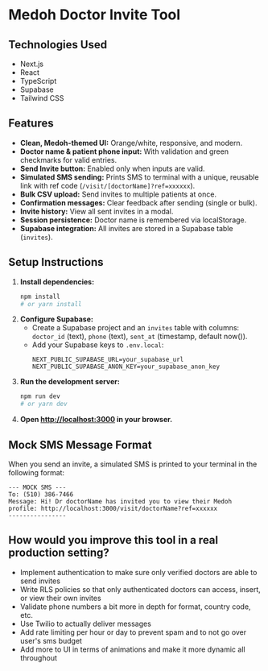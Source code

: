 # Medoh Doctor Invite Tool

## Technologies Used
- Next.js
- React
- TypeScript
- Supabase
- Tailwind CSS

## Features
- **Clean, Medoh-themed UI:** Orange/white, responsive, and modern.
- **Doctor name & patient phone input:** With validation and green checkmarks for valid entries.
- **Send Invite button:** Enabled only when inputs are valid.
- **Simulated SMS sending:** Prints SMS to terminal with a unique, reusable link with ref code (`/visit/[doctorName]?ref=xxxxxx`).
- **Bulk CSV upload:** Send invites to multiple patients at once.
- **Confirmation messages:** Clear feedback after sending (single or bulk).
- **Invite history:** View all sent invites in a modal.
- **Session persistence:** Doctor name is remembered via localStorage.
- **Supabase integration:** All invites are stored in a Supabase table (`invites`).

## Setup Instructions
1. **Install dependencies:**
   ```bash
   npm install
   # or yarn install
   ```
2. **Configure Supabase:**
   - Create a Supabase project and an `invites` table with columns: `doctor_id` (text), `phone` (text), `sent_at` (timestamp, default now()).
   - Add your Supabase keys to `.env.local`:
     ```env
     NEXT_PUBLIC_SUPABASE_URL=your_supabase_url
     NEXT_PUBLIC_SUPABASE_ANON_KEY=your_supabase_anon_key
     ```
3. **Run the development server:**
   ```bash
   npm run dev
   # or yarn dev
   ```
4. **Open [http://localhost:3000](http://localhost:3000) in your browser.**

## Mock SMS Message Format
When you send an invite, a simulated SMS is printed to your terminal in the following format:

```
--- MOCK SMS ---
To: (510) 386-7466
Message: Hi! Dr doctorName has invited you to view their Medoh profile: http://localhost:3000/visit/doctorName?ref=xxxxxx
----------------
```

## How would you improve this tool in a real production setting?

- Implement authentication to make sure only verified doctors are able to send invites
- Write RLS policies so that only authenticated doctors can access, insert, or view their own invites
- Validate phone numbers a bit more in depth for format, country code, etc.
- Use Twilio to actually deliver messages
- Add rate limiting per hour or day to prevent spam and to not go over user's sms budget
- Add more to UI in terms of animations and make it more dynamic all throughout
